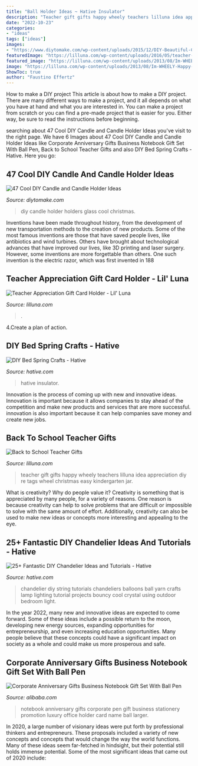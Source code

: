 ```yaml
---
title: "Ball Holder Ideas ~ Hative Insulator"
description: "Teacher gift gifts happy wheely teachers lilluna idea appreciation diy re tags wheel christmas easy kindergarten jar"
date: "2022-10-23"
categories:
- "ideas"
tags: ["ideas"]
images:
- "https://www.diytomake.com/wp-content/uploads/2015/12/DIY-Beautiful-Christmas-Candels.jpg"
featuredImage: "https://lilluna.com/wp-content/uploads/2016/05/teacher-gift-card-3.jpg"
featured_image: "https://lilluna.com/wp-content/uploads/2013/08/Im-WHEELY-Happy-Yourre-My-Teacher-Gift-Idea.-Free-prints-on-lilluna.com-.jpg"
image: "https://lilluna.com/wp-content/uploads/2013/08/Im-WHEELY-Happy-Yourre-My-Teacher-Gift-Idea.-Free-prints-on-lilluna.com-.jpg"
ShowToc: true
author: "Faustino Effertz"
---
```



How to make a DIY project
This article is about how to make a DIY project. There are many different ways to make a project, and it all depends on what you have at hand and what you are interested in. You can make a project from scratch or you can find a pre-made project that is easier for you. Either way, be sure to read the instructions before beginning.

	

		
searching about 47 Cool DIY Candle and Candle Holder Ideas you've visit to the right page. We have 6 Images about 47 Cool DIY Candle and Candle Holder Ideas like Corporate Anniversary Gifts Business Notebook Gift Set With Ball Pen, Back to School Teacher Gifts and also DIY Bed Spring Crafts - Hative. Here you go:
		
    
## 47 Cool DIY Candle And Candle Holder Ideas

<img loading=lazy src="https://www.diytomake.com/wp-content/uploads/2015/12/DIY-Beautiful-Christmas-Candels.jpg" onerror="this.onerror=null;this.src='https://tse3.mm.bing.net/th?id=OIP.d6aW653AohKORzu0Ajzd4wHaJ3&amp;pid=15.1';" alt="47 Cool DIY Candle and Candle Holder Ideas">

_Source: diytomake.com_

>diy candle holder holders glass cool christmas. 

	

Inventions have been made throughout history, from the development of new transportation methods to the creation of new products. Some of the most famous inventions are those that have saved people lives, like antibiotics and wind turbines. Others have brought about technological advances that have improved our lives, like 3D printing and laser surgery. However, some inventions are more forgettable than others. One such invention is the electric razor, which was first invented in 188
    
## Teacher Appreciation Gift Card Holder - Lil&#039; Luna

<img loading=lazy src="https://lilluna.com/wp-content/uploads/2016/05/teacher-gift-card-3.jpg" onerror="this.onerror=null;this.src='https://tse4.mm.bing.net/th?id=OIP.OJW_OAiyxEH7TbJxjeSIsgHaKX&amp;pid=15.1';" alt="Teacher Appreciation Gift Card Holder - Lil&#039; Luna">

_Source: lilluna.com_

>. 

	

4.Create a plan of action.

    
## DIY Bed Spring Crafts - Hative

<img loading=lazy src="http://hative.com/wp-content/uploads/2015/02/bed-spring-crafts/6-bed-spring-crafts.jpg" onerror="this.onerror=null;this.src='https://tse1.mm.bing.net/th?id=OIP.X0WWJ5SDuN2ozrFanCgP6gHaJU&amp;pid=15.1';" alt="DIY Bed Spring Crafts - Hative">

_Source: hative.com_

>hative insulator. 

	

Innovation is the process of coming up with new and innovative ideas. Innovation is important because it allows companies to stay ahead of the competition and make new products and services that are more successful. innovation is also important because it can help companies save money and create new jobs.

    
## Back To School Teacher Gifts

<img loading=lazy src="https://lilluna.com/wp-content/uploads/2013/08/Im-WHEELY-Happy-Yourre-My-Teacher-Gift-Idea.-Free-prints-on-lilluna.com-.jpg" onerror="this.onerror=null;this.src='https://tse3.mm.bing.net/th?id=OIP.1ts03e0SqNY8mmT9VaFlYgHaLF&amp;pid=15.1';" alt="Back to School Teacher Gifts">

_Source: lilluna.com_

>teacher gift gifts happy wheely teachers lilluna idea appreciation diy re tags wheel christmas easy kindergarten jar. 

	

What is creativity? Why do people value it?
Creativity is something that is appreciated by many people, for a variety of reasons. One reason is because creativity can help to solve problems that are difficult or impossible to solve with the same amount of effort. Additionally, creativity can also be used to make new ideas or concepts more interesting and appealing to the eye.

    
## 25+ Fantastic DIY Chandelier Ideas And Tutorials - Hative

<img loading=lazy src="http://hative.com/wp-content/uploads/2015/08/diy-chandelier/22-diy-chandelier-ideas-tutorials.jpg" onerror="this.onerror=null;this.src='https://tse3.mm.bing.net/th?id=OIP.QpVgEtsRAsBEbVNodZ3NHwHaJ4&amp;pid=15.1';" alt="25+ Fantastic DIY Chandelier Ideas and Tutorials - Hative">

_Source: hative.com_

>chandelier diy string tutorials chandeliers balloons ball yarn crafts lamp lighting tutorial projects bouncy cool crystal using outdoor bedroom light. 

	

In the year 2022, many new and innovative ideas are expected to come forward. Some of these ideas include a possible return to the moon, developing new energy sources, expanding opportunities for entrepreneurship, and even increasing education opportunities. Many people believe that these concepts could have a significant impact on society as a whole and could make us more prosperous and safe.

    
## Corporate Anniversary Gifts Business Notebook Gift Set With Ball Pen

<img loading=lazy src="https://sc01.alicdn.com/kf/HTB1uIFQQXXXXXaSXFXX760XFXXXM/224380118/HTB1uIFQQXXXXXaSXFXX760XFXXXM.png" onerror="this.onerror=null;this.src='https://tse2.mm.bing.net/th?id=OIP.ajeditRuPOLtbedTyFi02AHaHa&amp;pid=15.1';" alt="Corporate Anniversary Gifts Business Notebook Gift Set With Ball Pen">

_Source: alibaba.com_

>notebook anniversary gifts corporate pen gift business stationery promotion luxury office holder card name ball larger. 

	

In 2020, a large number of visionary ideas were put forth by professional thinkers and entrepreneurs. These proposals included a variety of new concepts and concepts that would change the way the world functions. Many of these ideas seem far-fetched in hindsight, but their potential still holds immense potential. Some of the most significant ideas that came out of 2020 include: 

